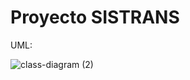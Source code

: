 # Proyecto SISTRANS

UML:

![class-diagram (2)](https://github.com/Sistrans-Seccion-02/B7/assets/111070716/eaafb663-53b8-4063-8122-12cee4bfac02)

